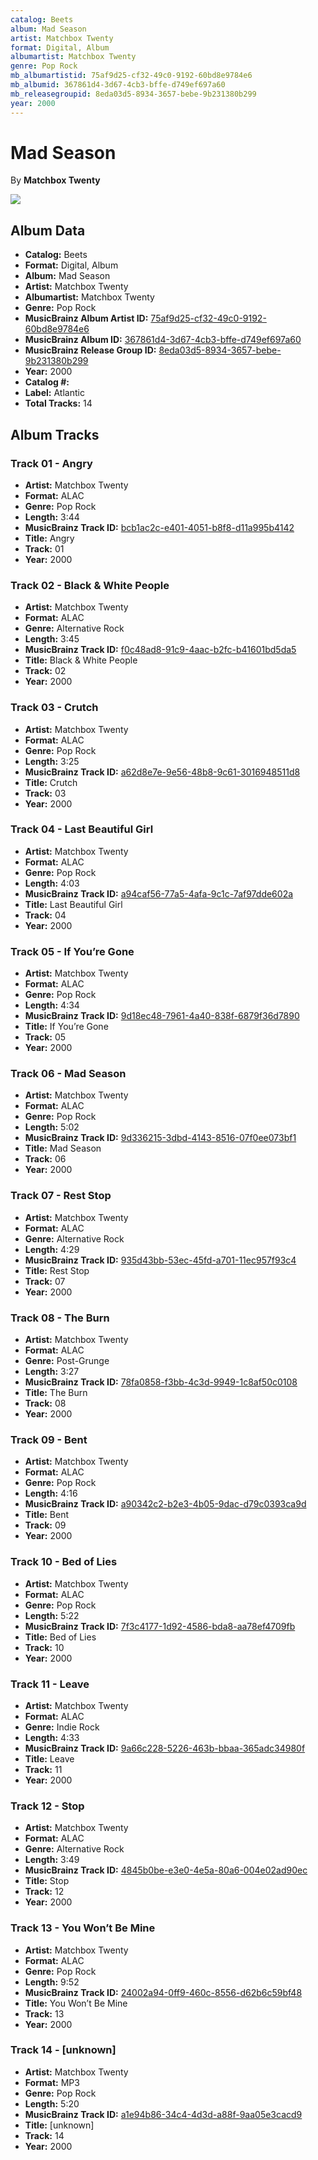 ```yaml
---
catalog: Beets
album: Mad Season
artist: Matchbox Twenty
format: Digital, Album
albumartist: Matchbox Twenty
genre: Pop Rock
mb_albumartistid: 75af9d25-cf32-49c0-9192-60bd8e9784e6
mb_albumid: 367861d4-3d67-4cb3-bffe-d749ef697a60
mb_releasegroupid: 8eda03d5-8934-3657-bebe-9b231380b299
year: 2000
---
```


# Mad Season

By **Matchbox Twenty**

![](../../assets/beetscovers/Matchbox_Twenty-Mad_Season.jpg)

## Album Data

- **Catalog:** Beets
- **Format:** Digital, Album
- **Album:** Mad Season
- **Artist:** Matchbox Twenty
- **Albumartist:** Matchbox Twenty
- **Genre:** Pop Rock
- **MusicBrainz Album Artist ID:** [75af9d25-cf32-49c0-9192-60bd8e9784e6](https://musicbrainz.org/artist/75af9d25-cf32-49c0-9192-60bd8e9784e6)
- **MusicBrainz Album ID:** [367861d4-3d67-4cb3-bffe-d749ef697a60](https://musicbrainz.org/release/367861d4-3d67-4cb3-bffe-d749ef697a60)
- **MusicBrainz Release Group ID:** [8eda03d5-8934-3657-bebe-9b231380b299](https://musicbrainz.org/release-group/8eda03d5-8934-3657-bebe-9b231380b299)
- **Year:** 2000
- **Catalog #:** 
- **Label:** Atlantic
- **Total Tracks:** 14

## Album Tracks

### Track 01 - Angry

- **Artist:** Matchbox Twenty
- **Format:** ALAC
- **Genre:** Pop Rock
- **Length:** 3:44
- **MusicBrainz Track ID:** [bcb1ac2c-e401-4051-b8f8-d11a995b4142](https://musicbrainz.org/recording/bcb1ac2c-e401-4051-b8f8-d11a995b4142)
- **Title:** Angry
- **Track:** 01
- **Year:** 2000

### Track 02 - Black & White People

- **Artist:** Matchbox Twenty
- **Format:** ALAC
- **Genre:** Alternative Rock
- **Length:** 3:45
- **MusicBrainz Track ID:** [f0c48ad8-91c9-4aac-b2fc-b41601bd5da5](https://musicbrainz.org/recording/f0c48ad8-91c9-4aac-b2fc-b41601bd5da5)
- **Title:** Black & White People
- **Track:** 02
- **Year:** 2000

### Track 03 - Crutch

- **Artist:** Matchbox Twenty
- **Format:** ALAC
- **Genre:** Pop Rock
- **Length:** 3:25
- **MusicBrainz Track ID:** [a62d8e7e-9e56-48b8-9c61-3016948511d8](https://musicbrainz.org/recording/a62d8e7e-9e56-48b8-9c61-3016948511d8)
- **Title:** Crutch
- **Track:** 03
- **Year:** 2000

### Track 04 - Last Beautiful Girl

- **Artist:** Matchbox Twenty
- **Format:** ALAC
- **Genre:** Pop Rock
- **Length:** 4:03
- **MusicBrainz Track ID:** [a94caf56-77a5-4afa-9c1c-7af97dde602a](https://musicbrainz.org/recording/a94caf56-77a5-4afa-9c1c-7af97dde602a)
- **Title:** Last Beautiful Girl
- **Track:** 04
- **Year:** 2000

### Track 05 - If You’re Gone

- **Artist:** Matchbox Twenty
- **Format:** ALAC
- **Genre:** Pop Rock
- **Length:** 4:34
- **MusicBrainz Track ID:** [9d18ec48-7961-4a40-838f-6879f36d7890](https://musicbrainz.org/recording/9d18ec48-7961-4a40-838f-6879f36d7890)
- **Title:** If You’re Gone
- **Track:** 05
- **Year:** 2000

### Track 06 - Mad Season

- **Artist:** Matchbox Twenty
- **Format:** ALAC
- **Genre:** Pop Rock
- **Length:** 5:02
- **MusicBrainz Track ID:** [9d336215-3dbd-4143-8516-07f0ee073bf1](https://musicbrainz.org/recording/9d336215-3dbd-4143-8516-07f0ee073bf1)
- **Title:** Mad Season
- **Track:** 06
- **Year:** 2000

### Track 07 - Rest Stop

- **Artist:** Matchbox Twenty
- **Format:** ALAC
- **Genre:** Alternative Rock
- **Length:** 4:29
- **MusicBrainz Track ID:** [935d43bb-53ec-45fd-a701-11ec957f93c4](https://musicbrainz.org/recording/935d43bb-53ec-45fd-a701-11ec957f93c4)
- **Title:** Rest Stop
- **Track:** 07
- **Year:** 2000

### Track 08 - The Burn

- **Artist:** Matchbox Twenty
- **Format:** ALAC
- **Genre:** Post-Grunge
- **Length:** 3:27
- **MusicBrainz Track ID:** [78fa0858-f3bb-4c3d-9949-1c8af50c0108](https://musicbrainz.org/recording/78fa0858-f3bb-4c3d-9949-1c8af50c0108)
- **Title:** The Burn
- **Track:** 08
- **Year:** 2000

### Track 09 - Bent

- **Artist:** Matchbox Twenty
- **Format:** ALAC
- **Genre:** Pop Rock
- **Length:** 4:16
- **MusicBrainz Track ID:** [a90342c2-b2e3-4b05-9dac-d79c0393ca9d](https://musicbrainz.org/recording/a90342c2-b2e3-4b05-9dac-d79c0393ca9d)
- **Title:** Bent
- **Track:** 09
- **Year:** 2000

### Track 10 - Bed of Lies

- **Artist:** Matchbox Twenty
- **Format:** ALAC
- **Genre:** Pop Rock
- **Length:** 5:22
- **MusicBrainz Track ID:** [7f3c4177-1d92-4586-bda8-aa78ef4709fb](https://musicbrainz.org/recording/7f3c4177-1d92-4586-bda8-aa78ef4709fb)
- **Title:** Bed of Lies
- **Track:** 10
- **Year:** 2000

### Track 11 - Leave

- **Artist:** Matchbox Twenty
- **Format:** ALAC
- **Genre:** Indie Rock
- **Length:** 4:33
- **MusicBrainz Track ID:** [9a66c228-5226-463b-bbaa-365adc34980f](https://musicbrainz.org/recording/9a66c228-5226-463b-bbaa-365adc34980f)
- **Title:** Leave
- **Track:** 11
- **Year:** 2000

### Track 12 - Stop

- **Artist:** Matchbox Twenty
- **Format:** ALAC
- **Genre:** Alternative Rock
- **Length:** 3:49
- **MusicBrainz Track ID:** [4845b0be-e3e0-4e5a-80a6-004e02ad90ec](https://musicbrainz.org/recording/4845b0be-e3e0-4e5a-80a6-004e02ad90ec)
- **Title:** Stop
- **Track:** 12
- **Year:** 2000

### Track 13 - You Won’t Be Mine

- **Artist:** Matchbox Twenty
- **Format:** ALAC
- **Genre:** Pop Rock
- **Length:** 9:52
- **MusicBrainz Track ID:** [24002a94-0ff9-460c-8556-d62b6c59bf48](https://musicbrainz.org/recording/24002a94-0ff9-460c-8556-d62b6c59bf48)
- **Title:** You Won’t Be Mine
- **Track:** 13
- **Year:** 2000

### Track 14 - [unknown]

- **Artist:** Matchbox Twenty
- **Format:** MP3
- **Genre:** Pop Rock
- **Length:** 5:20
- **MusicBrainz Track ID:** [a1e94b86-34c4-4d3d-a88f-9aa05e3cacd9](https://musicbrainz.org/recording/a1e94b86-34c4-4d3d-a88f-9aa05e3cacd9)
- **Title:** [unknown]
- **Track:** 14
- **Year:** 2000

